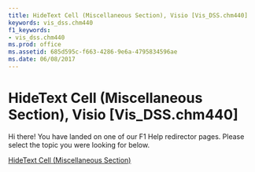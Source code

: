 ```yaml
---
title: HideText Cell (Miscellaneous Section), Visio [Vis_DSS.chm440]
keywords: vis_dss.chm440
f1_keywords:
- vis_dss.chm440
ms.prod: office
ms.assetid: 685d595c-f663-4286-9e6a-4795834596ae
ms.date: 06/08/2017
---
```



# HideText Cell (Miscellaneous Section), Visio [Vis_DSS.chm440]

Hi there! You have landed on one of our F1 Help redirector pages. Please select the topic you were looking for below.

[HideText Cell (Miscellaneous Section)](http://msdn.microsoft.com/library/3d23647a-e567-da71-50df-336a0f2f4071%28Office.15%29.aspx)

